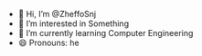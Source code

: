 - 👋 Hi, I’m @ZheffoSnj
- 👀 I’m interested in Something
- 🌱 I’m currently learning Computer Engineering
- 😄 Pronouns: he
